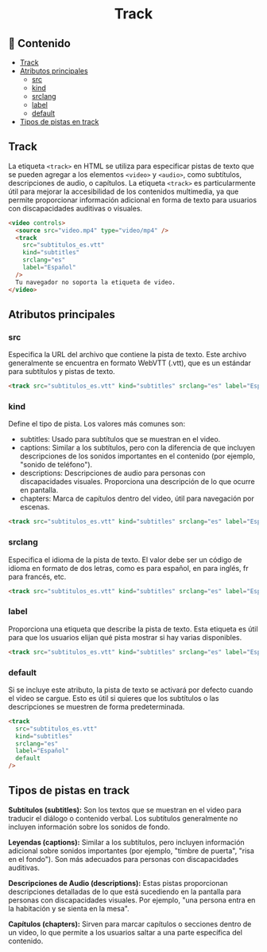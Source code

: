 <h1 align='center'>Track</h1>

<h2>📑 Contenido</h2>

- [Track](#track)
- [Atributos principales](#atributos-principales)
  - [src](#src)
  - [kind](#kind)
  - [srclang](#srclang)
  - [label](#label)
  - [default](#default)
- [Tipos de pistas en track](#tipos-de-pistas-en-track)

## Track

La etiqueta `<track>` en HTML se utiliza para especificar pistas de texto que se pueden agregar a los elementos `<video>` y `<audio>`, como subtítulos, descripciones de audio, o capítulos. La etiqueta `<track>` es particularmente útil para mejorar la accesibilidad de los contenidos multimedia, ya que permite proporcionar información adicional en forma de texto para usuarios con discapacidades auditivas o visuales.

```html
<video controls>
  <source src="video.mp4" type="video/mp4" />
  <track
    src="subtitulos_es.vtt"
    kind="subtitles"
    srclang="es"
    label="Español"
  />
  Tu navegador no soporta la etiqueta de video.
</video>
```

## Atributos principales

### src

Especifica la URL del archivo que contiene la pista de texto. Este archivo generalmente se encuentra en formato WebVTT (.vtt), que es un estándar para subtítulos y pistas de texto.

```html
<track src="subtitulos_es.vtt" kind="subtitles" srclang="es" label="Español" />
```

### kind

Define el tipo de pista. Los valores más comunes son:

- subtitles: Usado para subtítulos que se muestran en el video.
- captions: Similar a los subtítulos, pero con la diferencia de que incluyen descripciones de los sonidos importantes en el contenido (por ejemplo, "sonido de teléfono").
- descriptions: Descripciones de audio para personas con discapacidades visuales. Proporciona una descripción de lo que ocurre en pantalla.
- chapters: Marca de capítulos dentro del video, útil para navegación por escenas.

```html
<track src="subtitulos_es.vtt" kind="subtitles" srclang="es" label="Español" />
```

### srclang

Especifica el idioma de la pista de texto. El valor debe ser un código de idioma en formato de dos letras, como es para español, en para inglés, fr para francés, etc.

```html
<track src="subtitulos_es.vtt" kind="subtitles" srclang="es" label="Español" />
```

### label

Proporciona una etiqueta que describe la pista de texto. Esta etiqueta es útil para que los usuarios elijan qué pista mostrar si hay varias disponibles.

```html
<track src="subtitulos_es.vtt" kind="subtitles" srclang="es" label="Español" />
```

### default

Si se incluye este atributo, la pista de texto se activará por defecto cuando el video se cargue. Esto es útil si quieres que los subtítulos o las descripciones se muestren de forma predeterminada.

```html
<track
  src="subtitulos_es.vtt"
  kind="subtitles"
  srclang="es"
  label="Español"
  default
/>
```

## Tipos de pistas en track

**Subtítulos (subtitles):** Son los textos que se muestran en el video para traducir el diálogo o contenido verbal. Los subtítulos generalmente no incluyen información sobre los sonidos de fondo.

**Leyendas (captions):** Similar a los subtítulos, pero incluyen información adicional sobre sonidos importantes (por ejemplo, "timbre de puerta", "risa en el fondo"). Son más adecuados para personas con discapacidades auditivas.

**Descripciones de Audio (descriptions):** Estas pistas proporcionan descripciones detalladas de lo que está sucediendo en la pantalla para personas con discapacidades visuales. Por ejemplo, "una persona entra en la habitación y se sienta en la mesa".

**Capítulos (chapters):** Sirven para marcar capítulos o secciones dentro de un video, lo que permite a los usuarios saltar a una parte específica del contenido.

